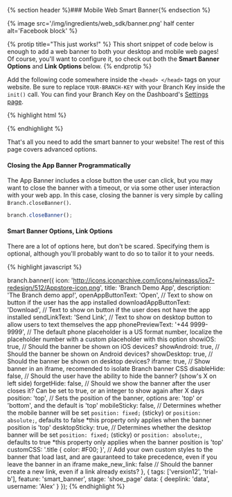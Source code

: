 
{% section header %}### Mobile Web Smart Banner{% endsection %}

{% image src='/img/ingredients/web_sdk/banner.png' half center alt='Facebook block' %}

{% protip title="This just works!" %}
This short snippet of code below is enough to add a web banner to both your desktop and mobile web pages! Of course, you'll want to configure it, so check out both the **Smart Banner Options** and **Link Options** below.
{% endprotip %}

Add the following code somewhere inside the `<head> </head>` tags on your website. Be sure to replace `YOUR-BRANCH-KEY` with your Branch Key inside the `init()` call. You can find your Branch Key on the Dashboard's [Settings page](https://dashboard.branch.io/#/settings).

{% highlight html %}
<script type="text/javascript">
{% ingredient web_sdk/_initialization %}{% endingredient %}
branch.banner({
    icon: 'http://icons.iconarchive.com/icons/wineass/ios7-redesign/512/Appstore-icon.png',
    title: 'Branch Demo App',
    description: 'The Branch demo app!'
}, {});
</script>
{% endhighlight %}

That's all you need to add the smart banner to your website! The rest of this page covers advanced options.

#### Closing the App Banner Programmatically

The App Banner includes a close button the user can click, but you may want to close the banner with a timeout, or via some other user interaction with your web app. In this case, closing the banner is very simple by calling `Branch.closeBanner()`.

```js
branch.closeBanner();
```

#### Smart Banner Options, Link Options

There are a lot of options here, but don't be scared. Specifying them is optional, although you'll probably want to do so to tailor it to your needs.

{% highlight javascript %}

branch.banner({
    icon: 'http://icons.iconarchive.com/icons/wineass/ios7-redesign/512/Appstore-icon.png',
    title: 'Branch Demo App',
    description: 'The Branch demo app!',
    openAppButtonText: 'Open',              // Text to show on button if the user has the app installed
    downloadAppButtonText: 'Download',      // Text to show on button if the user does not have the app installed
    sendLinkText: 'Send Link',              // Text to show on desktop button to allow users to text themselves the app
    phonePreviewText: '+44 9999-9999',      // The default phone placeholder is a US format number, localize the placeholder number with a custom placeholder with this option
    showiOS: true,                          // Should the banner be shown on iOS devices?
    showAndroid: true,                      // Should the banner be shown on Android devices?
    showDesktop: true,                      // Should the banner be shown on desktop devices?
    iframe: true,                           // Show banner in an iframe, recomended to isolate Branch banner CSS
    disableHide: false,                     // Should the user have the ability to hide the banner? (show's X on left side)
    forgetHide: false,                      // Should we show the banner after the user closes it? Can be set to true, or an integer to show again after X days
    position: 'top',                        // Sets the position of the banner, options are: 'top' or 'bottom', and the default is 'top'
    mobileSticky: false,                    // Determines whether the mobile banner will be set `position: fixed;` (sticky) or `position: absolute;`, defaults to false *this property only applies when the banner position is 'top'
    desktopSticky: true,                    // Determines whether the desktop banner will be set `position: fixed;` (sticky) or `position: absolute;`, defaults to true *this property only applies when the banner position is 'top'
    customCSS: '.title { color: #F00; }',   // Add your own custom styles to the banner that load last, and are gauranteed to take precedence, even if you leave the banner in an iframe
    make_new_link: false                    // Should the banner create a new link, even if a link already exists?
}, {
    tags: ['version12', 'trial-b'],
    feature: 'smart_banner',
    stage: 'shoe_page'
    data: {
        deeplink: 'data',
        username: 'Alex'
    }
});
{% endhighlight %}





